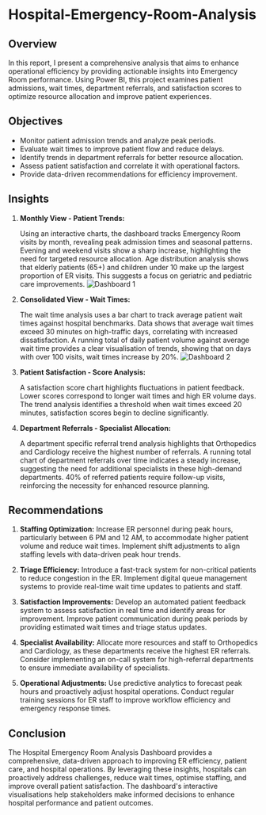 # Hospital-Emergency-Room-Analysis

## Overview

In this report, I present a comprehensive analysis that aims to enhance operational efficiency by providing actionable insights into Emergency Room performance. Using Power BI, this project examines patient admissions, wait times, department referrals, and satisfaction scores to optimize resource allocation and improve patient experiences.

## Objectives

-  Monitor patient admission trends and analyze peak periods.
-  Evaluate wait times to improve patient flow and reduce delays.
-  Identify trends in department referrals for better resource allocation.
-  Assess patient satisfaction and correlate it with operational factors.
-  Provide data-driven recommendations for efficiency improvement.

## Insights

1. **Monthly View - Patient Trends:**

   Using an interactive charts, the dashboard tracks Emergency Room visits by month, revealing peak admission times and seasonal patterns. Evening and weekend visits show a sharp increase, highlighting the need for targeted resource allocation. Age      distribution analysis shows that elderly patients (65+) and children under 10 make up the largest proportion of ER visits. This suggests a focus on geriatric and pediatric care improvements.
   ![Dashboard 1](https://github.com/user-attachments/assets/689f0846-5065-4632-a7ee-f707aab4421a)


3. **Consolidated View - Wait Times:**

   The wait time analysis uses a bar chart to track average patient wait times against hospital benchmarks. Data shows that average wait times exceed 30 minutes on high-traffic days, correlating with increased dissatisfaction.
A running total of daily patient volume against average wait time provides a clear visualisation of trends, showing that on days with over 100 visits, wait times increase by 20%.
![Dashboard 2](https://github.com/user-attachments/assets/8e761222-42c4-4529-8207-be6ec90a2713)


5. **Patient Satisfaction - Score Analysis:**

   A satisfaction score chart highlights fluctuations in patient feedback. Lower scores correspond to longer wait times and high ER volume days. The trend analysis identifies a threshold when wait times exceed 20 minutes, satisfaction scores begin to decline significantly.

6. **Department Referrals - Specialist Allocation:**

   A department specific referral trend analysis highlights that Orthopedics and Cardiology receive the highest number of referrals. A running total chart of department referrals over time indicates a steady increase, suggesting the need for additional specialists in these high-demand departments. 40% of referred patients require follow-up visits, reinforcing the necessity for enhanced resource planning.


## Recommendations

1.   **Staffing Optimization:**
   Increase ER personnel during peak hours, particularly between 6 PM and 12 AM, to accommodate higher patient volume and reduce wait times. Implement shift adjustments to align staffing levels with data-driven peak hour trends.

3.   **Triage Efficiency:**
   Introduce a fast-track system for non-critical patients to reduce congestion in the ER. Implement digital queue management systems to provide real-time wait time updates to patients and staff.

3.   **Satisfaction Improvements:**
   Develop an automated patient feedback system to assess satisfaction in real time and identify areas for improvement. Improve patient communication during peak periods by providing estimated wait times and triage status updates.

4.   **Specialist Availability:**
   Allocate more resources and staff to Orthopedics and Cardiology, as these departments receive the highest ER referrals. Consider implementing an on-call system for high-referral departments to ensure immediate availability of specialists.

5.   **Operational Adjustments:**
   Use predictive analytics to forecast peak hours and proactively adjust hospital operations. Conduct regular training sessions for ER staff to improve workflow efficiency and emergency response times.

## Conclusion

The Hospital Emergency Room Analysis Dashboard provides a comprehensive, data-driven approach to improving ER efficiency, patient care, and hospital operations. By leveraging these insights, hospitals can proactively address challenges, reduce wait times, optimise staffing, and improve overall patient satisfaction. The dashboard's interactive visualisations help stakeholders make informed decisions to enhance hospital performance and patient outcomes.

